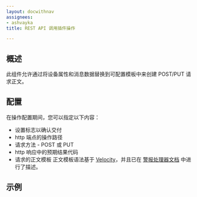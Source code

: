 ```yaml
---
layout: docwithnav
assignees:
- ashvayka
title: REST API 调用插件操作

---
```


## 概述

此组件允许通过将设备属性和消息数据替换到可配置模板中来创建 POST/PUT 请求正文。

## 配置

在操作配置期间，您可以指定以下内容：
- 设置标志以确认交付
- http 端点的操作路径
- 请求方法 - POST 或 PUT
- http 响应中的预期结果代码
- 请求的正文模板
正文模板语法基于 [Velocity](https://velocity.apache.org/)，并且已在 [警报处理器文档](/docs/reference/processors/alarm-deduplication-processor/#configuration) 中进行了描述。

## 示例